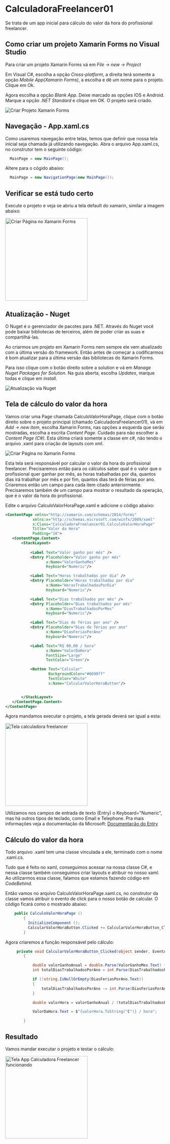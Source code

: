 # CalculadoraFreelancer01

Se trata de um app inicial para cálculo do valor da hora do profissional freelancer.

## Como criar um projeto Xamarin Forms no Visual Studio

Para criar um projeto Xamarin Forms vá em  <i>File -> new -> Project</i>

Em Visual C#, escolha a opção  <i>Cross-platform</i>, a direita terá somente a opção <i>Mobile App(Xamarin Forms)</i>, a escolha e dê um nome para o projeto. Clique em Ok.

Agora escolha a opção <i>Blank App</i>. Deixe marcado as opções IOS e Android. Marque a opção <i>.NET Standard</i> e clique em OK. O projeto será criado.

![Criar Projeto Xamarin Forms](https://github.com/dayaneLima/CalculadoraFreelancer01/blob/master/Docs/Gifs/criacaoProjeto.gif)

## Navegação - App.xaml.cs
Como usaremos navegação entre telas, temos que definir que nossa tela inicial seja chamada já utilizando navegação. Abra o arquivo App.xaml.cs, no construtor tem o seguinte código:

```c#
  MainPage = new MainPage();
```

Altere para o cógido abaixo:

```c#
  MainPage = new NavigationPage(new MainPage());
```

## Verificar se está tudo certo
Execute o projeto e veja se abriu a tela default do xamarin, similar a imagem abaixo:

<img src="https://github.com/dayaneLima/CalculadoraFreelancer01/blob/master/Docs/Imgs/telaInicialXamarin.PNG" alt="Criar Página no Xamarin Forms" width="260">

## Atualização - Nuget

O Nuget é o gerenciador de pacotes para .NET. Através do Nuget você pode baixar bibliotecas de terceiros, além de poder criar as suas e compartilhá-las.

Ao criarmos um projeto em Xamarin Forms nem sempre ele vem atualizado com a última versão do framework. Então antes de começar a codificarmos é bom atualizar para a última versão das bibliotecas do Xamarin Forms. 

Para isso clique com o botão direito sobre a solution e vá em <i>Manage Nuget Packages for Solution</i>. Na guia aberta, escolha <i>Updates</i>, marque todas e clique em <i>install</i>.

![Atualização via Nuget](https://github.com/dayaneLima/CalculadoraFreelancer01/blob/master/Docs/Gifs/atualizacaoNuget.gif)

## Tela de cálculo do valor da hora

Vamos criar uma Page chamada CalculoValorHoraPage, clique com o botão direito sobre o projeto principal (chamado CalculadoraFreelancer01), vá em <i>Add -> new item</i>, escolha Xamarin Forms, nas opções a esquerda que serão mostradas, escolha a escrita <i>Content Page</i>. Cuidado para não escolher a <i>Content Page (C#)</i>. Esta última criará somente a classe em c#, não tendo o arquivo .xaml para criação de layouts com xml.

![Criar Página no Xamarin Forms](https://github.com/dayaneLima/CalculadoraFreelancer01/blob/master/Docs/Gifs/criacaoPage.gif)

Esta tela será responsável por calcular o valor da hora do profissional freelancer. Precisaremos então para os cálculos saber qual é o valor que o profissional quer ganhar por mês, as horas trabalhadas por dia, quantos dias irá trabalhar por mês e por fim, quantos dias terá de férias por ano. Criaremos então um campo para cada item citado anteriormente. Precisaremos também de um campo para mostrar o resultado da operação, que é o valor da hora do profissional.

Edite o arquivo CalculoValorHoraPage.xaml e adicione o código abaixo:

 ```xml
<ContentPage xmlns="http://xamarin.com/schemas/2014/forms"
             xmlns:x="http://schemas.microsoft.com/winfx/2009/xaml"
             x:Class="CalculadoraFreelancer01.CalculoValorHoraPage"
             Title="Valor da Hora"
             Padding="10">
    <ContentPage.Content>
        <StackLayout>
            
            <Label Text="Valor ganho por mês" />
            <Entry Placeholder="Valor ganho por mês"
                   x:Name="ValorGanhoMes"
                   Keyboard="Numeric"/>

            <Label Text="Horas trabalhadas por dia" />
            <Entry Placeholder="Horas trabalhadas por dia"
                   x:Name="HorasTrabalhadasPorDia"
                   Keyboard="Numeric"/>

            <Label Text="Dias trabalhados por mês" />
            <Entry Placeholder="Dias trabalhados por mês"
                   x:Name="DiasTrabalhadosPorMes"
                   Keyboard="Numeric"/>

            <Label Text="Dias de férias por ano" />
            <Entry Placeholder="Dias de férias por ano"
                   x:Name="DiasFeriasPorAno"
                   Keyboard="Numeric"/>

            <Label Text="R$ 00,00 / hora"
                   x:Name="ValorDaHora"
                   FontSize="Large"
                   TextColor="Green"/>

            <Button Text="Calcular"
                    BackgroundColor="#6699ff"
                    TextColor="White"
                    x:Name="CalcularValorHoraButton"/>


        </StackLayout>
    </ContentPage.Content>
</ContentPage>
```` 

Agora mandamos executar o projeto, a tela gerada deverá ser igual a esta:

<img src="https://github.com/dayaneLima/CalculadoraFreelancer01/blob/master/Docs/Imgs/calculadoraFreelancer01TelaValorHora.PNG" alt="Tela calculadora freelancer" width="260">

Utilizamos nos campos de entrada de texto (Entry) o Keyboard="Numeric", mas há outros tipos de teclado, como Email e Telephone. Pra mais informações veja a documentação da Microsoft: <a  href='https://docs.microsoft.com/en-us/xamarin/xamarin-forms/user-interface/text/entry' target="_blank">Documentação do Entry</a>

## Cálculo do valor da hora

Todo arquivo .xaml tem uma classe vinculada a ele, terminado com o nome .xaml.cs.

Tudo que é feito no xaml, conseguimos acessar na nossa classe C#, e nessa classe também conseguimos criar layouts e atribuir no nosso xaml. Ao utilizarmos essa classe, falamos que estamos fazendo código em <i>CodeBehind</i>.

Então vamos no arquivo CalculoValorHoraPage.xaml.cs, no construtor da classe vamos atribuir o evento de click para o nosso botão de calcular. O código ficará como o mostrado abaixo:

```c#
	public CalculoValorHoraPage ()
		{
          InitializeComponent ();
          CalcularValorHoraButton.Clicked += CalcularValorHoraButton_Clicked;
		}
````

Agora criaremos a função responsável pelo cálculo:

```c#
     private void CalcularValorHoraButton_Clicked(object sender, EventArgs e)
        {

            double valorGanhoAnual = double.Parse(ValorGanhoMes.Text) * 12;
            int totalDiasTrabalhadosPorAno = int.Parse(DiasTrabalhadosPorMes.Text) * 12;

            if (!string.IsNullOrEmpty(DiasFeriasPorAno.Text))
            {
                totalDiasTrabalhadosPorAno -= int.Parse(DiasFeriasPorAno.Text);
            }

            double valorHora = valorGanhoAnual / (totalDiasTrabalhadosPorAno * int.Parse(HorasTrabalhadasPorDia.Text));

            ValorDaHora.Text = $"{valorHora.ToString("C")} / hora";

        }
````
 
## Resultado

Vamos mandar executar o projeto e testar o cálculo:

<img src="https://github.com/dayaneLima/CalculadoraFreelancer01/blob/master/Docs/Gifs/calculadoraFreelancer01.gif" alt="Tela App Calculadora Freelancer funcionando" width="260">
